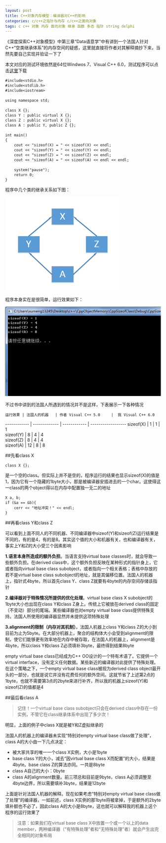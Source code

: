 ```yaml
---
layout: post
title: C++对象内存模型：编译器对C++的影响
categories: c/c++之指针与内存 c/c++之面向对象
tags: c c++ 对象 内存 面向对象 继承 函数 多态 指针 string delphi 
---
```


《深度探索C++对象模型》中第三章“Data语意学”中有讲到一个法国人针对C++“空类继承体系”的内存空间的疑惑，这里就直接将作者对其解释摘抄下来，当然先要自己实现并验证一下了

本文对应的测试环境依然是64位Windwos 7、Visual C++ 6.0，测试程序可以点击[这里](../download/20161105/CppSizeofClass.zip)下载

```
#include<stdio.h>
#include<stdlib.h>
#include<iostream>

using namespace std;

class X	{};
class Y : public virtual X {};
class Z : public virtual X {};
class A : public Y, public Z {};

int main()
{
	cout << "sizeof(X) = " << sizeof(X) << endl;
	cout << "sizeof(Y) = " << sizeof(Y) << endl;
	cout << "sizeof(Z) = " << sizeof(Z) << endl;
	cout << "sizeof(A) = " << sizeof(A) << endl << endl;

	system("pause");
	return 0;
}
```

程序中几个类的继承关系如下图：

![img](../media/image/2016-11-05/05.png)

程序本身实在是很简单，运行效果如下：

![img](../media/image/2016-11-05/06.png)

不过书中讲到的法国人所遇到的情况并不是这样，下表展示一下各种情况

	运行效果 | 法国人的机器 	| 作者 Visual C++ 5.0  	|  我 Visual C++ 6.0
------------ | ------------- 	| ------------  		| ------------------ 
 sizeof(X)	|			1		|			1			|		1			
 sizeof(Y)	|			8		|			4			|		4			
 sizeof(Z)	|			8		|			4			|		4			
 sizeof(A)	|			12		|			8			|		8			

##先看class X

```
class X {};
```

是一个空的class。但实际上并不是空的，程序运行的结果也显示sizeof(X)的值是1，因为它有一个隐藏的1byte大小，那是被编译器安插进去的一个char。这使得这一class的两个object得以在内存中配置独一无二的地址

```
X a, b;
if (&a == &b){
	cerr << "地址冲突！" << endl;
}
```

##再看class Y和class Z

可以看到上面不同人的不同机器、不同编译器中sizeof(Y)和sizeof(Z)运行结果是不同的，有的是4，有的是8。其实这个值的大小和机器有关，也和编译器有关，事实上Y和Z的大小受三个因素影响

**1.语言本身所造成的额外负担**。当语言支持virtual base classes时，就会导致一些额外负担。在derived class中，这个额外负担反映在某种形式的指针身上，它或者指向virtual base class subobject，或者指向一个相关表格；表格中存放的若不是virtual base class subobject的地址，就是其偏移位置。法国人的机器上，指针式4byte，所以首先class Y、class Z就要有4byte的内存空间存储该指针

**2.编译器对于特殊情况所提供的优化处理**。virtual base class X subobject的1byte大小也出现在class Y和class Z身上。传统上它被放在derived class的固定（不变动）部分的尾端。某些编译器也对empty virtual base class提供特殊支持。法国人所使用的编译器显然并未提供这项特殊处理

**3.alignment的限制（内存对其机制）**。法国人机器上class Y和class Z的大小到目前为止为5byte。在大部分机器上，聚合的结构体大小会受到alignment的限制，使它们能够更有效率地在内存中被存取，在法国人的机器上，alignment是4byte，所以class Y和class Z必须填补3byte，最终得到结果8byte

empty virtual base class已经成为C++ OO设计的一个特有术语了。它提供一个virtual interface，没有定义任何数据。某些新近的编译器对此提供了特殊处理。在这个策略之下，一个empty virtual base class被视为derived class object最开头的一部分，也就是说它并没有花费任何的额外空间。这就节省了上述第2点的1byte，也就不需要第3点的2byte来进行补齐，所以我的机器上sizeof(Y)和sizeof(Z)的值都是4

##最后看class A

>记住！一个virtual base class subobject只会在derived class中存在一份实例，不管它在class继承体系中出现了多少次！

明显，上面的例子中class X就是被Y和Z虚拟继承的

法国人的机器上的编译器未实现“特别对empty virtual base class做了处理”，class A的大小由一下几点决定：

* 被大家共享的唯一一个class X实例，大小是1byte
* base class Y的大小，减去“因virtual base class X而配置”的大小，结果是4byte。base class Z的算法亦同。一共是8byte
* class A自己的大小：0byte
* class A的alignment数量。前三项总和目前是9byte，class A必须调整至4byte边界，所以需要填补3byte，结果是12byte

上面是针对法国人机器的解释。现在如果考虑“特别对empty virtual base class做了处理”的编译器，一如前述，class X实例的那1byte将被拿掉，于是额外的2byte填补额也不必了，因此class A的大小是8byte，这也就可以解释我的机器上这个程序的运行效果了

>注意：如果我们在virtual base class X中放置一个或一个以上的data member，两种编译器（“有特殊处理”者和“无特殊处理”者）就会产生出完全相同的对象布局
